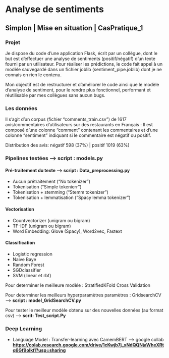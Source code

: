 
# Analyse de sentiments 
## Simplon | Mise en situation | CasPratique_1

### Projet 
Je dispose du code d’une application Flask, écrit par un collègue, dont le but est d’effectuer une analyse de sentiments (positif/négatif) d’un texte fourni par un utilisateur. Pour réaliser les prédictions, le code fait appel à un modèle sauvegardé dans un fichier joblib (sentiment_pipe.joblib) dont je ne connais en rien le contenu.

Mon objectif est de restructurer et d’améliorer le code ainsi que le modèle d’analyse de sentiment, pour le rendre plus fonctionnel, performant et réutilisable par mes collègues sans aucun bugs.

### Les données
Il s’agit d’un corpus (fichier “comments_train.csv”) de 1617 avis/commentaires d’utilisateurs sur des restaurants en Français :
Il est composé d’une colonne “comment” contenant les commentaires et d’une colonne “sentiment” indiquant si le commentaire est négatif ou positif.

Distribution des avis: négatif 598 (37%) | positif 1019 (63%)

### Pipelines testées --> **script : models.py**
#### Pré-traitement du texte --> **script : Data_preprocessing.py** 
- Aucun prétraitement  (“No tokenizer”)
- Tokenisation (“Simple tokenierr”)
- Tokenisation + stemming (“Stemm tokenizer”)
- Tokenisation + lemmatisation (“Spacy lemma tokenizer”)

#### Vectorisation 
- Countvectorizer (unigram ou bigram) 
- TF-IDF (unigram ou bigram) 
- Word Embedding: Glove (Spacy), Word2vec, Fastext

#### Classification
- Logistic regression 
- Naive Baye 
- Random Forest 
- SGDclassifier 
- SVM (linear et rbf)

Pour determiner le meilleure modèle : StratifiedKFold Cross Validation

Pour determiner les meilleurs hyperparamètres paramètres : GridsearchCV --> **script : model_GridSearchCV.py**

Pour tester le meilleur modèle obtenu sur des nouvelles données (au format csv) --> **scrit: Test_script.Py**

### Deep Learning
- Language Model : Transfer-learning avec CamemBERT  --> google collab **https://colab.research.google.com/drive/1cKwjb7j_xNdQQNjaWheXRtq6Gf9oIkfI?usp=sharing**
